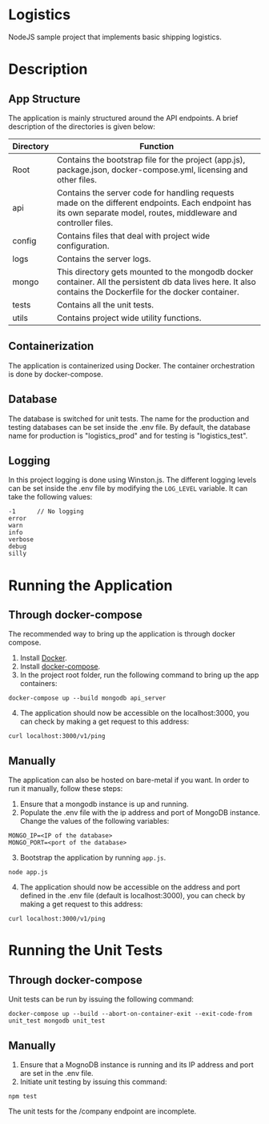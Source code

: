 # Logistics
NodeJS sample project that implements basic shipping logistics.

# Description

## App Structure
The application is mainly structured around the API endpoints. A brief description of the directories is given below:

 | Directory | Function                                                                                                                                                           |
|-----------|--------------------------------------------------------------------------------------------------------------------------------------------------------------------|
| Root      | Contains the bootstrap file for the project (app.js),  package.json, docker-compose.yml, licensing and other files.                                                                    |
| api       | Contains the server code for handling requests made on the different endpoints. Each endpoint has its own separate model, routes, middleware and controller files. |
| config    | Contains files that deal with project wide configuration.                                                                                                          |
| logs      | Contains the server logs.                                                                                                                                          |
| mongo     | This directory gets mounted to the mongodb docker container. All the persistent db data lives here. It also contains the Dockerfile for the docker container.      |
| tests     | Contains all the unit tests.                                                                                                                                       |
| utils     | Contains project wide utility functions.                                                                                                                           |

## Containerization
The application is containerized using Docker. The container orchestration is done by docker-compose.

## Database
The database is switched for unit tests. The name for the production and testing databases can be set inside the .env file. By default, the database name for production is "logistics_prod" and for testing is "logistics_test".

## Logging
In this project logging is done using Winston.js. The different logging levels can be set inside the .env file by modifying the `LOG_LEVEL` variable. It can take the following values:
```
-1      // No logging
error
warn
info
verbose
debug
silly
```

# Running the Application

## Through docker-compose
The recommended way to bring up the application is through docker compose.

1. Install [Docker](https://docs.docker.com/install/).
2. Install [docker-compose](https://docs.docker.com/compose/install/).
3. In the project root folder, run the following command to bring up the app containers:
```
docker-compose up --build mongodb api_server
```

4. The application should now be accessible on the localhost:3000, you can check by making a get request to this address:
```
curl localhost:3000/v1/ping
```



## Manually
The application can also be hosted on bare-metal if you want. In order to run it manually, follow these steps:
1. Ensure that a mongodb instance is up and running.
2. Populate the .env file with the ip address and port of MongoDB instance. Change the values of the following variables:
```
MONGO_IP=<IP of the database>
MONGO_PORT=<port of the database>
```
3. Bootstrap the application by running `app.js`.
```
node app.js
```
4. The application should now be accessible on the address and port defined in the .env file (default is localhost:3000), you can check by making a get request to this address:
```
curl localhost:3000/v1/ping
```

# Running the Unit Tests

## Through docker-compose
Unit tests can be run by issuing the following command:


```
docker-compose up --build --abort-on-container-exit --exit-code-from unit_test mongodb unit_test
```

## Manually
1. Ensure that a MognoDB instance is running and its IP address and port are set in the .env file.
2. Initiate unit testing by issuing this command:
```
npm test
```


The unit tests for the /company endpoint are incomplete.